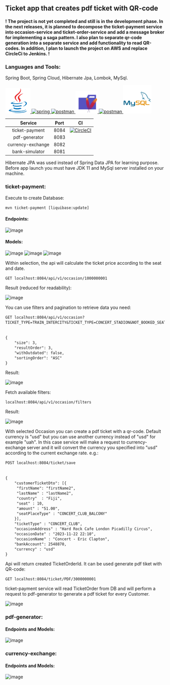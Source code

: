<h2 align="left">Ticket app that creates pdf ticket with QR-code</h2>
<h4 align="left">! The project is not yet completed and still is in the development phase.
In the next releases, it is planned to decompose the ticket-payment service into occasion-service and ticket-order-service and add a message broker for implementing a saga pattern. I also plan to separate qr-code generation into a separate service and add functionality to read QR-codes.
In addition, I plan to launch the project on AWS and replace CircleCi to Jenkins. !</h4>

<h3 align="left">Languages and Tools: </h3>
Spring Boot, Spring Cloud, Hibernate Jpa, Lombok, MySql.
<p align="left"> <a href="https://www.java.com" target="_blank" rel="noreferrer"> <img src="https://raw.githubusercontent.com/devicons/devicon/master/icons/java/java-original.svg" alt="java" width="79" height="79"/> </a> 
<a href="https://spring.io/" target="_blank" rel="noreferrer"> <img src="https://www.vectorlogo.zone/logos/springio/springio-icon.svg" alt="spring" width="70" height="70"/> </a>
<a href="https://postman.com" target="_blank" rel="noreferrer"> <img src="https://www.vectorlogo.zone/logos/hibernate/hibernate-icon.svg" alt="postman" width="70" height="70"/> </a> 
<a href="https://postman.com" target="_blank" rel="noreferrer"> <img src="https://github.com/vscode-icons/vscode-icons/blob/master/icons/folder_type_maven.svg" alt="postman" width="70" height="70"/> </a> 
<a href="https://postman.com" target="_blank" rel="noreferrer"> <img src="https://upload.vectorlogo.zone/logos/mockito/images/36c60459-46b2-46dd-87b7-5ed157df95d4.svg" alt="postman" width="110" height="70"/> </a>  
<a href="https://www.mysql.com/" target="_blank" rel="noreferrer"> <img src="https://raw.githubusercontent.com/devicons/devicon/master/icons/mysql/mysql-original-wordmark.svg" alt="mysql" width="89" height="89"/> </a> </p>




| Service | Port  |  CI  |
| :---:   | :---: | :---:   |
| ticket-payment | 8084   | [![CircleCI](https://dl.circleci.com/status-badge/img/gh/Artemiy7/ticket/tree/master.svg?style=svg)](https://dl.circleci.com/status-badge/redirect/gh/Artemiy7/ticket/tree/master)  |
| pdf-generator | 8083   |  |
| currency-exchange | 8082   |  |
| bank-simulator | 8081   |  |

Hibernate JPA was used instead of Spring Data JPA for learning purpose. Before app launch you must have JDK 11 and MySql server installed on your machine.

<h3 align="left">ticket-payment:</h3>


Execute to create Database:
 	
	mvn ticket-payment [liquibase:update]


<h4 align="left">Endpoints:</h4>

![image](https://user-images.githubusercontent.com/83453822/224001257-e77e40ce-e6cc-445f-82c8-27f2ba412e05.png)


<h4 align="left">Models:</h4>

![image](https://user-images.githubusercontent.com/83453822/224001698-54d0937e-bba6-4a50-bde0-5f18a6400fb3.png)
![image](https://user-images.githubusercontent.com/83453822/224001805-5c5a6149-f1c1-4cfc-8b03-0eec0cdaa00f.png)
![image](https://user-images.githubusercontent.com/83453822/224001961-e2c962ac-d52b-4c6f-ba15-86d2d2f4bded.png)



Within selection, the api will calculate the ticket price according to the seat and date.


	GET localhost:8084/api/v1/occasion/1000000001


Result (reduced for readability):

![image](https://user-images.githubusercontent.com/83453822/224006378-3640a4b2-c8bb-4d23-84bd-b9cccba28987.png)




You can use filters and pagination to retrieve data you need:

	GET localhost:8084/api/v1/occasion?TICKET_TYPE=TRAIN_INTERCITY&TICKET_TYPE=CONCERT_STADION&NOT_BOOKED_SEATS_FROM=30
	
		
	{
  	    "size": 3,
  	    "resultOrder": 3,
  	    "withOutdated": false,
  	    "sortingOrder": "ASC"
	}

Result:


![image](https://user-images.githubusercontent.com/83453822/224021064-6983236e-c778-435e-a2d2-816e98ab651e.png)



Fetch available filters:

	localhost:8084/api/v1/occasion/filters

Result:

![image](https://user-images.githubusercontent.com/83453822/224007965-59175b58-8b30-4cbf-8d34-af13884d5d30.png)


	



With selected Occasion you can create a pdf ticket with a qr-code. Default currency is "usd" but you can use another currency instead of "usd" for example "uah". In this case service will make a request to currency-exchange server and it will convert the currency you specified into "usd" according to the current exchange rate.
e.g.:

	POST localhost:8084/ticket/save


	{
	    "customerTicketDto": [{
		 "firstName": "firstName2",
		 "lastName" : "lastName2",
		 "country"  : "Fiji", 
		 "seat" : 10,
		 "amount" : "51.00",
		 "seatPlaceType" : "CONCERT_CLUB_BALCONY"
		}],
	    "ticketType" : "CONCERT_CLUB",
	    "occasionAddress" : "Hard Rock Cafe London Picadilly Circus",
	    "occasionDate" : "2023-11-22 22:10",
	    "occasionName" : "Concert - Eric Clapton",
	    "bankAccount": 2548870,
	    "currency" : "usd"
	}

Api will return created TicketOrderId. It can be used generate pdf tiket with QR-code:

	GET localhost:8084/ticket/PDF/3000000001
	
ticket-payment service will read TicketOrder from DB and will perform a request to pdf-generator to generate a pdf ticket for every Customer.

![image](https://user-images.githubusercontent.com/83453822/215364843-ccd59b68-43ab-443b-a734-fb157196122a.png)




<h3 align="left">pdf-generator:</h3>

<h4 align="left">Endpoints and Models:</h4>

![image](https://user-images.githubusercontent.com/83453822/224009913-ec0e07ce-810a-4d18-ab3c-105acbfb287d.png)




<h3 align="left">currency-exchange:</h3>

<h4 align="left">Endpoints and Models:</h4>

![image](https://user-images.githubusercontent.com/83453822/224015518-75a44bb6-bdee-4697-81ae-0f4a147d2f47.png)






